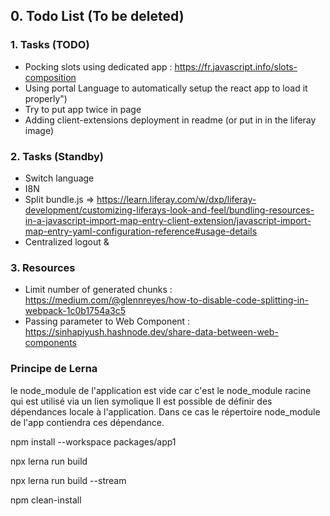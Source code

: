 ## 0. Todo List (To be deleted)

### 1. Tasks (TODO)
- Pocking slots using dedicated app : https://fr.javascript.info/slots-composition
- Using portal Language to automatically setup the react app to load it properly")
- Try to put app twice in page
- Adding client-extensions deployment in readme (or put in in the liferay image)

### 2. Tasks (Standby)
- Switch language
- I8N
- Split bundle.js => https://learn.liferay.com/w/dxp/liferay-development/customizing-liferays-look-and-feel/bundling-resources-in-a-javascript-import-map-entry-client-extension/javascript-import-map-entry-yaml-configuration-reference#usage-details
- Centralized logout & 

### 3. Resources
- Limit number of generated chunks : https://medium.com/@glennreyes/how-to-disable-code-splitting-in-webpack-1c0b1754a3c5
- Passing parameter to Web Component : https://sinhapiyush.hashnode.dev/share-data-between-web-components

### Principe de Lerna 
le node_module de l'application est vide car c'est le node_module racine qui est utilisé via un lien symolique
Il est possible de définir des dépendances locale à l'application. Dans ce cas le répertoire node_module de l'app contiendra ces dépendance.

npm install --workspace packages/app1

npx lerna run build

npx lerna run build --stream

npm clean-install
